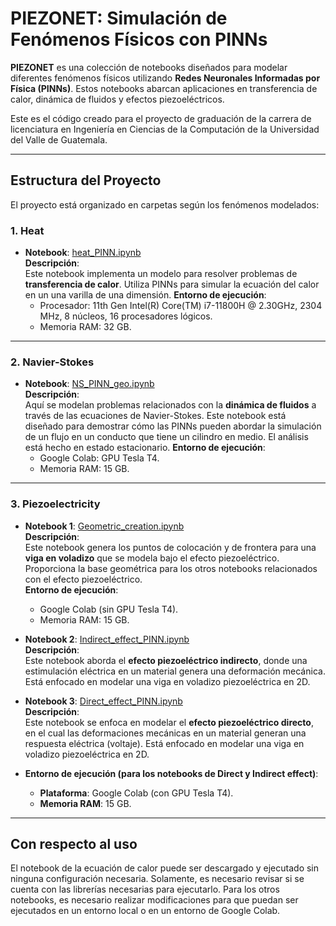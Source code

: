 # PIEZONET: Simulación de Fenómenos Físicos con PINNs

**PIEZONET** es una colección de notebooks diseñados para modelar diferentes fenómenos físicos utilizando **Redes Neuronales Informadas por Física (PINNs)**. Estos notebooks abarcan aplicaciones en transferencia de calor, dinámica de fluidos y efectos piezoeléctricos. 

Este es el código creado para el proyecto de graduación de la carrera de licenciatura en Ingeniería en Ciencias de la Computación de la Universidad del Valle de Guatemala.

---

## Estructura del Proyecto

El proyecto está organizado en carpetas según los fenómenos modelados:

### 1. **Heat**
   - **Notebook**: [heat_PINN.ipynb](./Heat/heat_PINN.ipynb)  
     **Descripción**:  
     Este notebook implementa un modelo para resolver problemas de **transferencia de calor**. Utiliza PINNs para simular la ecuación del calor en un una varilla de una dimensión.
     **Entorno de ejecución**:
        - Procesador: 11th Gen Intel(R) Core(TM) i7-11800H @ 2.30GHz, 2304 MHz, 8 núcleos, 16 procesadores lógicos.
        - Memoria RAM: 32 GB.
---

### 2. **Navier-Stokes**
   - **Notebook**: [NS_PINN_geo.ipynb](./Navier-Stokes/NS_PINN_geo.ipynb)  
     **Descripción**:  
     Aquí se modelan problemas relacionados con la **dinámica de fluidos** a través de las ecuaciones de Navier-Stokes. Este notebook está diseñado para demostrar cómo las PINNs pueden abordar la simulación de un flujo en un conducto que tiene un cilindro en medio. El análisis está hecho en estado estacionario.
    **Entorno de ejecución**:
        - Google Colab: GPU Tesla T4.
        - Memoria RAM: 15 GB.
---

### 3. **Piezoelectricity**

   - **Notebook 1**: [Geometric_creation.ipynb](./Piezoelectricity/Geometric_creation.ipynb)  
     **Descripción**:  
     Este notebook genera los puntos de colocación y de frontera para una **viga en voladizo** que se modela bajo el efecto piezoeléctrico. Proporciona la base geométrica para los otros notebooks relacionados con el efecto piezoeléctrico.  
     **Entorno de ejecución**:
        - Google Colab (sin GPU Tesla T4).
        - Memoria RAM: 15 GB.

   - **Notebook 2**: [Indirect_effect_PINN.ipynb](./Piezoelectricity/Indirect_effect_PINN.ipynb)  
     **Descripción**:  
     Este notebook aborda el **efecto piezoeléctrico indirecto**, donde una estimulación eléctrica en un material genera una deformación mecánica. Está enfocado en modelar una viga en voladizo piezoeléctrica en 2D.

   - **Notebook 3**: [Direct_effect_PINN.ipynb](./Piezoelectricity/Direct_effect_PINN.ipynb)  
     **Descripción**:  
     Este notebook se enfoca en modelar el **efecto piezoeléctrico directo**, en el cual las deformaciones mecánicas en un material generan una respuesta eléctrica (voltaje). Está enfocado en modelar una viga en voladizo piezoeléctrica en 2D.

   

  - **Entorno de ejecución (para los notebooks de Direct y Indirect effect)**:
    - **Plataforma**: Google Colab (con GPU Tesla T4).
    - **Memoria RAM**: 15 GB.

---

## Con respecto al uso

El notebook de la ecuación de calor puede ser descargado y ejecutado sin ninguna configuración necesaria. Solamente, es necesario revisar si se cuenta con las librerías necesarias para ejecutarlo. Para los otros notebooks, es necesario realizar modificaciones para que puedan ser ejecutados en un entorno local o en un entorno de Google Colab.
